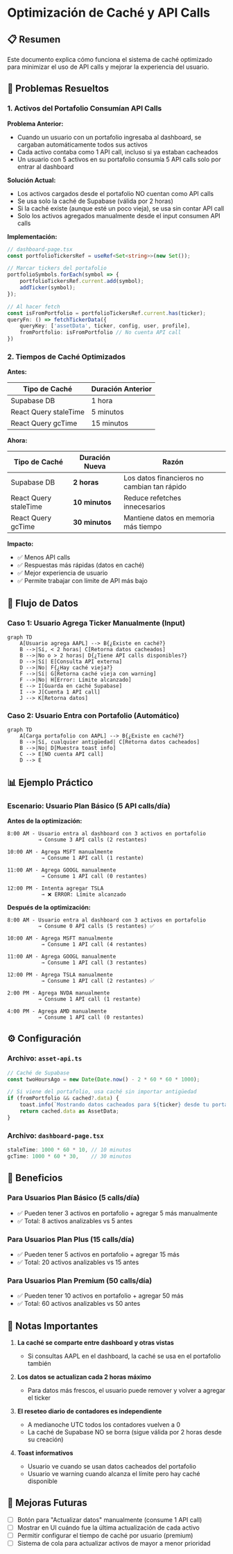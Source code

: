 # Optimización de Caché y API Calls

## 📋 Resumen

Este documento explica cómo funciona el sistema de caché optimizado para minimizar el uso de API calls y mejorar la experiencia del usuario.

## 🎯 Problemas Resueltos

### 1. **Activos del Portafolio Consumían API Calls**

**Problema Anterior:**
- Cuando un usuario con un portafolio ingresaba al dashboard, se cargaban automáticamente todos sus activos
- Cada activo contaba como 1 API call, incluso si ya estaban cacheados
- Un usuario con 5 activos en su portafolio consumía 5 API calls solo por entrar al dashboard

**Solución Actual:**
- Los activos cargados desde el portafolio NO cuentan como API calls
- Se usa solo la caché de Supabase (válida por 2 horas)
- Si la caché existe (aunque esté un poco vieja), se usa sin contar API call
- Solo los activos agregados manualmente desde el input consumen API calls

**Implementación:**
```typescript
// dashboard-page.tsx
const portfolioTickersRef = useRef<Set<string>>(new Set());

// Marcar tickers del portafolio
portfolioSymbols.forEach(symbol => {
    portfolioTickersRef.current.add(symbol);
    addTicker(symbol);
});

// Al hacer fetch
const isFromPortfolio = portfolioTickersRef.current.has(ticker);
queryFn: () => fetchTickerData({ 
    queryKey: ['assetData', ticker, config, user, profile],
    fromPortfolio: isFromPortfolio // No cuenta API call
})
```

### 2. **Tiempos de Caché Optimizados**

**Antes:**

| Tipo de Caché | Duración Anterior |
|---------------|-------------------|
| Supabase DB | 1 hora |
| React Query staleTime | 5 minutos |
| React Query gcTime | 15 minutos |

**Ahora:**

| Tipo de Caché | Duración Nueva | Razón |
|---------------|----------------|-------|
| Supabase DB | **2 horas** | Los datos financieros no cambian tan rápido |
| React Query staleTime | **10 minutos** | Reduce refetches innecesarios |
| React Query gcTime | **30 minutos** | Mantiene datos en memoria más tiempo |

**Impacto:**
- ✅ Menos API calls
- ✅ Respuestas más rápidas (datos en caché)
- ✅ Mejor experiencia de usuario
- ✅ Permite trabajar con límite de API más bajo

## 🔄 Flujo de Datos

### Caso 1: Usuario Agrega Ticker Manualmente (Input)

```mermaid
graph TD
    A[Usuario agrega AAPL] --> B{¿Existe en caché?}
    B -->|Sí, < 2 horas| C[Retorna datos cacheados]
    B -->|No o > 2 horas| D{¿Tiene API calls disponibles?}
    D -->|Sí| E[Consulta API externa]
    D -->|No| F{¿Hay caché vieja?}
    F -->|Sí| G[Retorna caché vieja con warning]
    F -->|No| H[Error: Límite alcanzado]
    E --> I[Guarda en caché Supabase]
    I --> J[Cuenta 1 API call]
    J --> K[Retorna datos]
```

### Caso 2: Usuario Entra con Portafolio (Automático)

```mermaid
graph TD
    A[Carga portafolio con AAPL] --> B{¿Existe en caché?}
    B -->|Sí, cualquier antigüedad| C[Retorna datos cacheados]
    B -->|No| D[Muestra toast info]
    C --> E[NO cuenta API call]
    D --> E
```

## 📊 Ejemplo Práctico

### Escenario: Usuario Plan Básico (5 API calls/día)

**Antes de la optimización:**
```
8:00 AM - Usuario entra al dashboard con 3 activos en portafolio
          → Consume 3 API calls (2 restantes)

10:00 AM - Agrega MSFT manualmente
           → Consume 1 API call (1 restante)

11:00 AM - Agrega GOOGL manualmente  
           → Consume 1 API call (0 restantes)

12:00 PM - Intenta agregar TSLA
           → ❌ ERROR: Límite alcanzado
```

**Después de la optimización:**
```
8:00 AM - Usuario entra al dashboard con 3 activos en portafolio
          → Consume 0 API calls (5 restantes) ✅

10:00 AM - Agrega MSFT manualmente
           → Consume 1 API call (4 restantes)

11:00 AM - Agrega GOOGL manualmente  
           → Consume 1 API call (3 restantes)

12:00 PM - Agrega TSLA manualmente
           → Consume 1 API call (2 restantes) ✅

2:00 PM - Agrega NVDA manualmente
          → Consume 1 API call (1 restante)

4:00 PM - Agrega AMD manualmente
          → Consume 1 API call (0 restantes)
```

## ⚙️ Configuración

### Archivo: `asset-api.ts`

```typescript
// Caché de Supabase
const twoHoursAgo = new Date(Date.now() - 2 * 60 * 60 * 1000);

// Si viene del portafolio, usa caché sin importar antigüedad
if (fromPortfolio && cached?.data) {
    toast.info(`Mostrando datos cacheados para ${ticker} desde tu portafolio.`);
    return cached.data as AssetData;
}
```

### Archivo: `dashboard-page.tsx`

```typescript
staleTime: 1000 * 60 * 10, // 10 minutos
gcTime: 1000 * 60 * 30,    // 30 minutos
```

## 🎯 Beneficios

### Para Usuarios Plan Básico (5 calls/día)
- ✅ Pueden tener 3 activos en portafolio + agregar 5 más manualmente
- ✅ Total: 8 activos analizables vs 5 antes

### Para Usuarios Plan Plus (15 calls/día)
- ✅ Pueden tener 5 activos en portafolio + agregar 15 más
- ✅ Total: 20 activos analizables vs 15 antes

### Para Usuarios Plan Premium (50 calls/día)
- ✅ Pueden tener 10 activos en portafolio + agregar 50 más
- ✅ Total: 60 activos analizables vs 50 antes

## 📝 Notas Importantes

1. **La caché se comparte entre dashboard y otras vistas**
   - Si consultas AAPL en el dashboard, la caché se usa en el portafolio también

2. **Los datos se actualizan cada 2 horas máximo**
   - Para datos más frescos, el usuario puede remover y volver a agregar el ticker

3. **El reseteo diario de contadores es independiente**
   - A medianoche UTC todos los contadores vuelven a 0
   - La caché de Supabase NO se borra (sigue válida por 2 horas desde su creación)

4. **Toast informativos**
   - Usuario ve cuando se usan datos cacheados del portafolio
   - Usuario ve warning cuando alcanza el límite pero hay caché disponible

## 🔮 Mejoras Futuras

- [ ] Botón para "Actualizar datos" manualmente (consume 1 API call)
- [ ] Mostrar en UI cuándo fue la última actualización de cada activo
- [ ] Permitir configurar el tiempo de caché por usuario (premium)
- [ ] Sistema de cola para actualizar activos de mayor a menor prioridad
